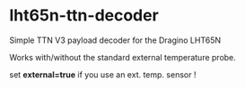 # lht65n-ttn-decoder
Simple TTN V3 payload decoder for the Dragino LHT65N

Works with/without the standard external temperature probe.

set **external=true** if you use an ext. temp. sensor !
